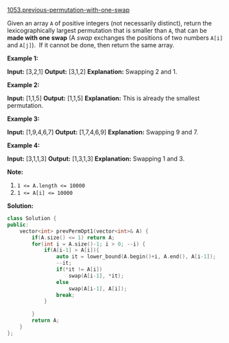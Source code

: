 [1053.previous-permutation-with-one-swap](https://leetcode.com/problems/previous-permutation-with-one-swap/)  

Given an array `A` of positive integers (not necessarily distinct), return the lexicographically largest permutation that is smaller than `A`, that can be **made with one swap** (A _swap_ exchanges the positions of two numbers `A[i]` and `A[j]`).  If it cannot be done, then return the same array.

**Example 1:**

**Input:** \[3,2,1\]
**Output:** \[3,1,2\]
**Explanation:** Swapping 2 and 1.

**Example 2:**

**Input:** \[1,1,5\]
**Output:** \[1,1,5\]
**Explanation:** This is already the smallest permutation.

**Example 3:**

**Input:** \[1,9,4,6,7\]
**Output:** \[1,7,4,6,9\]
**Explanation:** Swapping 9 and 7.

**Example 4:**

**Input:** \[3,1,1,3\]
**Output:** \[1,3,1,3\]
**Explanation:** Swapping 1 and 3.

**Note:**

1.  `1 <= A.length <= 10000`
2.  `1 <= A[i] <= 10000`  



**Solution:**  

```cpp
class Solution {
public:
    vector<int> prevPermOpt1(vector<int>& A) {
        if(A.size() <= 1) return A;
        for(int i = A.size()-1; i > 0; --i) {
            if(A[i-1] > A[i]){
                auto it = lower_bound(A.begin()+i, A.end(), A[i-1]);
                --it;
                if(*it != A[i])
                    swap(A[i-1], *it);
                else
                    swap(A[i-1], A[i]);
                break;
            }
            
        }
        return A;
    }
};
```
      
